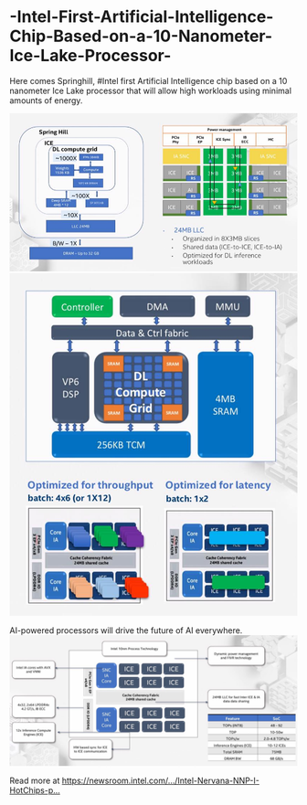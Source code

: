 # -Intel-First-Artificial-Intelligence-Chip-Based-on-a-10-Nanometer-Ice-Lake-Processor-

Here comes Springhill, #Intel first Artificial Intelligence chip based on a 10 nanometer Ice Lake processor that will allow high workloads using minimal amounts of energy.‬

![](INTEL.jpg)
![](ARCHI.jpg)


‪AI-powered processors will drive the future of AI everywhere.‬
![](3.jpg)

‪Read more at https://newsroom.intel.com/…/Intel-Nervana-NNP-I-HotChips-p…
